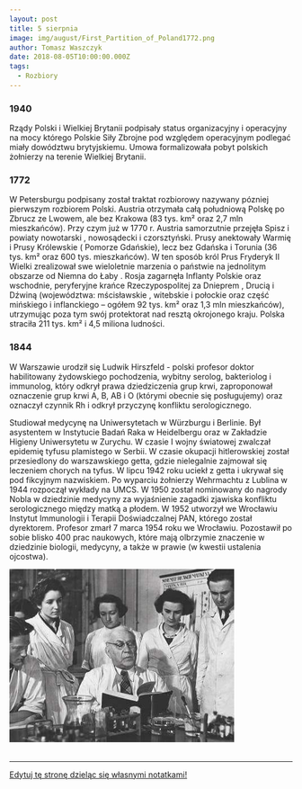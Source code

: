 ```yaml
---
layout: post
title: 5 sierpnia
image: img/august/First_Partition_of_Poland1772.png
author: Tomasz Waszczyk
date: 2018-08-05T10:00:00.000Z
tags:
  - Rozbiory
---
```


### 1940

Rządy Polski i Wielkiej Brytanii podpisały status organizacyjny i operacyjny na mocy którego Polskie Siły Zbrojne pod względem operacyjnym podlegać miały dowództwu brytyjskiemu.
Umowa formalizowała pobyt polskich żołnierzy na terenie Wielkiej Brytanii.

### 1772

W Petersburgu podpisany został traktat rozbiorowy nazywany pózniej pierwszym rozbiorem Polski.
Austria otrzymała całą południową Polskę
po Zbrucz ze Lwowem, ale bez Krakowa (83
tys. km² oraz 2,7 mln mieszkańców). Przy
czym już w 1770 r. Austria samorzutnie
przejęła Spisz i powiaty nowotarski ,
nowosądecki i czorsztyński.
Prusy anektowały Warmię i Prusy
Królewskie ( Pomorze Gdańskie), lecz bez
Gdańska i Torunia (36 tys. km² oraz 600 tys.
mieszkańców). W ten sposób król Prus
Fryderyk II Wielki zrealizował swe wieloletnie
marzenia o państwie na jednolitym obszarze
od Niemna do Łaby .
Rosja zagarnęła Inflanty Polskie oraz
wschodnie, peryferyjne krańce
Rzeczypospolitej za Dnieprem , Drucią i Dźwiną
(województwa: mścisławskie , witebskie i
połockie oraz część mińskiego i inflanckiego
– ogółem 92 tys. km² oraz 1,3 mln
mieszkańców), utrzymując poza tym swój
protektorat nad resztą okrojonego kraju.
Polska straciła 211 tys. km² i 4,5 miliona
ludności.

### 1844

W Warszawie urodził się Ludwik Hirszfeld - polski profesor doktor habilitowany żydowskiego pochodzenia, wybitny serolog, bakteriolog i immunolog, który odkrył prawa dziedziczenia grup krwi, zaproponował oznaczenie grup krwi A, B, AB i O (którymi obecnie się posługujemy) oraz oznaczył czynnik Rh i odkrył przyczynę konfliktu serologicznego.

Studiował medycynę na Uniwersytetach w Würzburgu i Berlinie.
Był asystentem w Instytucie Badań Raka w Heidelbergu oraz w Zakładzie Higieny Uniwersytetu w Zurychu. W czasie I wojny światowej zwalczał epidemię tyfusu plamistego w Serbii. W czasie okupacji hitlerowskiej został przesiedlony do warszawskiego getta, gdzie nielegalnie zajmował się leczeniem chorych na tyfus. W lipcu 1942 roku uciekł z getta i ukrywał się pod fikcyjnym nazwiskiem. Po wyparciu żołnierzy Wehrmachtu z Lublina w 1944 rozpoczął wykłady na UMCS. W 1950 został nominowany do nagrody Nobla w dziedzinie medycyny za wyjaśnienie zagadki zjawiska konfliktu serologicznego między matką a płodem. W 1952 utworzył we Wrocławiu Instytut Immunologii i Terapii Doświadczalnej PAN, którego został dyrektorem. Profesor zmarł 7 marca 1954 roku we Wrocławiu. Pozostawił po sobie blisko 400 prac naukowych, które mają olbrzymie znaczenie w dziedzinie biologii, medycyny, a także w prawie (w kwestii ustalenia ojcostwa).

<img src="./img/august/hirszfeld.jpg"><br><br>

---

<a href="https://github.com/TomaszWaszczyk/historia.waszczyk.com/edit/master/src/content/august-5.md" target="_blank">Edytuj tę stronę dzieląc się własnymi notatkami!</a>
